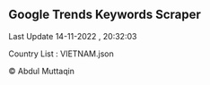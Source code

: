 

## Google Trends Keywords Scraper 
 
Last Update 14-11-2022 , 20:32:03

Country List :
VIETNAM.json



© Abdul Muttaqin 
